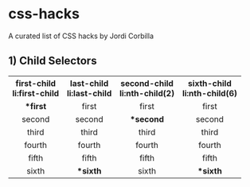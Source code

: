 # css-hacks

A curated list of CSS hacks by Jordi Corbilla

## 1) Child Selectors

<table>
  <tbody>
    <tr>
      <th align="center">first-child<br>li:first-child</th>
      <th align="center">last-child<br>li:last-child</th>
      <th align="center">second-child<br>li:nth-child(2)</th>
      <th align="center">sixth-child<br>li:nth-child(6)</th>
    </tr>
    <tr>
      <td align="center"><b>*first</b></td>
      <td align="center">first</td>
      <td align="center">first</td>
      <td align="center">first</td>
    </tr>
    <tr>
      <td align="center">second</td>
      <td align="center">second</td>
      <td align="center"><b>*second</b></td>
      <td align="center">second</td>
    </tr>
    <tr>
      <td align="center">third</td>
      <td align="center">third</td>
      <td align="center">third</td>
      <td align="center">third</td>
    </tr>
    <tr>
      <td align="center">fourth</td>
      <td align="center">fourth</td>
      <td align="center">fourth</td>
      <td align="center">fourth</td>
    </tr>
    <tr>
      <td align="center">fifth</td>
      <td align="center">fifth</td>
      <td align="center">fifth</td>
      <td align="center">fifth</td>
    </tr>
    <tr>
      <td align="center">sixth</td>
      <td align="center"><b>*sixth</b></td>
      <td align="center">sixth</td>
      <td align="center"><b>*sixth</b></td>
    </tr>    
  </tbody>
</table>
